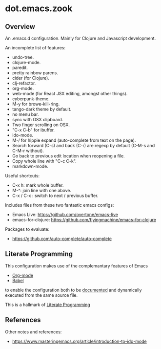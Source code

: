 # dot.emacs.zook

## Overview

An .emacs.d configuration. Mainly for Clojure and Javascript development.

An incomplete list of features:
- undo-tree.
- clojure-mode.
- paredit.
- pretty rainbow parens.
- cider (for Clojure).
- clj-refactor.
- org-mode.
- web-mode (for React JSX editing, amongst other things).
- cyberpunk-theme.
- M-y for browe-kill-ring.
- tango-dark theme by default.
- no menu bar.
- sync with OSX clipboard.
- Two finger scrolling on OSX.
- "C-x C-b" for ibuffer.
- ido-mode.
- M-/ for hippie expand (auto-complete from text on the page).
- Search forward (C-s) and back (C-r) are regexp by default (C-M-s and C-M-r without).
- Go back to previous edit location when reopening a file.
- Copy whole line with "C-c C-k".
- markdown-mode.

Useful shortcuts:
- C-x h: mark whole buffer.
- M-^: join line with one above.
- C-x <RIGHT> / C-x <LEFT>: switch to next / previous buffer.

Includes files from these two fantastic emacs configs:
- Emacs Live: https://github.com/overtone/emacs-live
- emacs-for-clojure: https://github.com/flyingmachine/emacs-for-clojure

Packages to evaluate:
- https://github.com/auto-complete/auto-complete

## Literate Programming

This configuration makes use of the complemantary features of Emacs 

- [Org-mode](http://orgmode.org/) 
- [Babel](http://orgmode.org/worg/org-contrib/babel/)

to enable the configuration both to be [documented](org/config.org) and dynamically executed from the same source file. 

This is a hallmark of [Literate Programming](http://www.literateprogramming.com/)


## References

Other notes and references:
- https://www.masteringemacs.org/article/introduction-to-ido-mode
